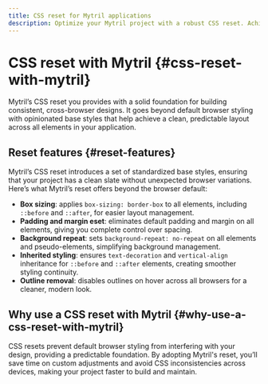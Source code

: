 ```yaml
---
title: CSS reset for Mytril applications
description: Optimize your Mytril project with a robust CSS reset. Achieve clean, consistent styling with box-sizing, padding, and margin resets, plus opinionated base styles to ensure reliable, cross-browser compatibility.
---
```


# CSS reset with Mytril {#css-reset-with-mytril}

Mytril’s CSS reset you provides with a solid foundation for building consistent, cross-browser designs. It goes beyond default browser styling with opinionated base styles that help achieve a clean, predictable layout across all elements in your application.

## Reset features {#reset-features}

Mytril’s CSS reset introduces a set of standardized base styles, ensuring that your project has a clean slate without unexpected browser variations. Here’s what Mytril’s reset offers beyond the browser default:

- **Box sizing**: applies `box-sizing: border-box` to all elements, including `::before` and `::after`, for easier layout management.
- **Padding and margin eset**: eliminates default padding and margin on all elements, giving you complete control over spacing.
- **Background repeat**: sets `background-repeat: no-repeat` on all elements and pseudo-elements, simplifying background management.
- **Inherited styling**: ensures `text-decoration` and `vertical-align` inheritance for `::before` and `::after` elements, creating smoother styling continuity.
- **Outline removal**: disables outlines on hover across all browsers for a cleaner, modern look.

## Why use a CSS reset with Mytril {#why-use-a-css-reset-with-mytril}

CSS resets prevent default browser styling from interfering with your design, providing a predictable foundation. By adopting Mytril's reset, you’ll save time on custom adjustments and avoid CSS inconsistencies across devices, making your project faster to build and maintain.
